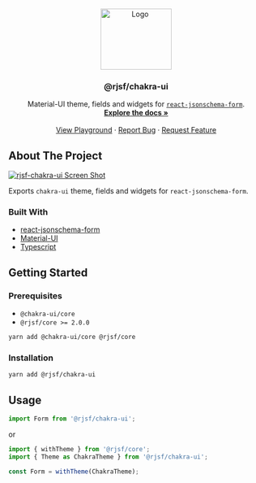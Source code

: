 <!-- PROJECT LOGO -->
<br />
<p align="center">
  <a href="https://github.com/cybertec-postgresql/rjsf-chakra-ui">
    <img src="https://raw.githubusercontent.com/cybertec-postgresql/rjsf-chakra-ui/master/rjsf-chakra-ui-logo.png" alt="Logo" width="140" height="120">
  </a>

  <h3 align="center">@rjsf/chakra-ui</h3>

  <p align="center">
  Material-UI theme, fields and widgets for <a href="https://github.com/mozilla-services/react-jsonschema-form/"><code>react-jsonschema-form</code></a>.
    <br />
    <a href="https://react-jsonschema-form.readthedocs.io/en/latest/"><strong>Explore the docs »</strong></a>
    <br />
    <br />
    <a href="https://rjsf-team.github.io/rjsf-chakra-ui/">View Playground</a>
    ·
    <a href="https://github.com/rjsf-team/rjsf-chakra-ui/issues">Report Bug</a>
    ·
    <a href="https://github.com/rjsf-team/rjsf-chakra-ui/issues">Request Feature</a>
  </p>
</p>

<!-- ABOUT THE PROJECT -->

## About The Project

[![rjsf-chakra-ui Screen Shot][product-screenshot]](https://cybertec-postgresql.github.io/rjsf-chakra-ui)

Exports `chakra-ui` theme, fields and widgets for `react-jsonschema-form`.

### Built With

- [react-jsonschema-form](https://github.com/mozilla-services/react-jsonschema-form/)
- [Material-UI](https://chakra-ui.com/)
- [Typescript](https://www.typescriptlang.org/)

<!-- GETTING STARTED -->

## Getting Started

### Prerequisites

- `@chakra-ui/core`
- `@rjsf/core >= 2.0.0`

```bash
yarn add @chakra-ui/core @rjsf/core
```

### Installation

```bash
yarn add @rjsf/chakra-ui
```

## Usage

```js
import Form from '@rjsf/chakra-ui';
```

or

```js
import { withTheme } from '@rjsf/core';
import { Theme as ChakraTheme } from '@rjsf/chakra-ui';

const Form = withTheme(ChakraTheme);
```

<!-- MARKDOWN LINKS & IMAGES -->
<!-- https://www.markdownguide.org/basic-syntax/#reference-style-links -->

[build-shield]: https://img.shields.io/circleci/build/github/cybertec-postgresql/rjsf-chakra-ui.svg?style=flat-square&token=a58b0890f96bff2b53eef0f4d9c9e5d16eec2200
[build-url]: https://circleci.com/gh/cybertec-postgresql/rjsf-chakra-ui
[contributors-shield]: https://img.shields.io/badge/contributors-1-orange.svg?style=flat-square
[contributors-url]: https://github.com/cybertec-postgresql/rjsf-chakra-ui/graphs/contributors
[license-shield]: https://img.shields.io/badge/license-MIT-blue.svg?style=flat-square
[license-url]: https://choosealicense.com/licenses/mit
[npm-shield]: https://img.shields.io/npm/v/rjsf-chakra-ui/latest.svg?style=flat-square
[npm-url]: https://www.npmjs.com/package/rjsf-chakra-ui
[npm-dl-shield]: https://img.shields.io/npm/dm/rjsf-chakra-ui.svg?style=flat-square
[npm-dl-url]: https://www.npmjs.com/package/rjsf-chakra-ui
[product-screenshot]: https://raw.githubusercontent.com/cybertec-postgresql/rjsf-chakra-ui/master/screenshot.png